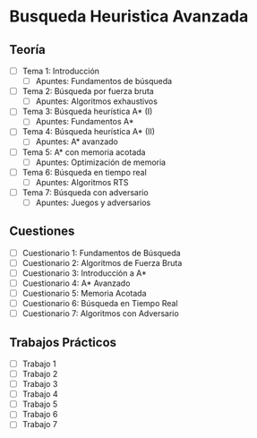 # Busqueda Heuristica Avanzada

## Teoría
- [ ] Tema 1: Introducción
  - [ ] Apuntes: Fundamentos de búsqueda
- [ ] Tema 2: Búsqueda por fuerza bruta
  - [ ] Apuntes: Algoritmos exhaustivos
- [ ] Tema 3: Búsqueda heurística A* (I)
  - [ ] Apuntes: Fundamentos A*
- [ ] Tema 4: Búsqueda heurística A* (II)
  - [ ] Apuntes: A* avanzado
- [ ] Tema 5: A* con memoria acotada
  - [ ] Apuntes: Optimización de memoria
- [ ] Tema 6: Búsqueda en tiempo real
  - [ ] Apuntes: Algoritmos RTS
- [ ] Tema 7: Búsqueda con adversario
  - [ ] Apuntes: Juegos y adversarios

## Cuestiones
- [ ] Cuestionario 1: Fundamentos de Búsqueda
- [ ] Cuestionario 2: Algoritmos de Fuerza Bruta
- [ ] Cuestionario 3: Introducción a A*
- [ ] Cuestionario 4: A* Avanzado
- [ ] Cuestionario 5: Memoria Acotada
- [ ] Cuestionario 6: Búsqueda en Tiempo Real
- [ ] Cuestionario 7: Algoritmos con Adversario

## Trabajos Prácticos
- [ ] Trabajo 1
- [ ] Trabajo 2
- [ ] Trabajo 3
- [ ] Trabajo 4
- [ ] Trabajo 5
- [ ] Trabajo 6
- [ ] Trabajo 7